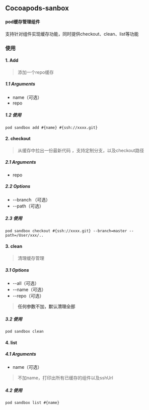 ## Cocoapods-sanbox

#### pod缓存管理组件

支持针对组件实现缓存功能，同时提供checkout、clean、list等功能

### 使用

#### 1. Add

> 添加一个repo缓存

##### 1.1 Arguments

- name（可选）
- repo

##### 1.2 使用

`pod sandbox add #{name} #{ssh://xxxx.git}`

#### 2. checkout

> 从缓存中拉出一份最新代码 ，支持定制分支，以及checkout路径

##### 2.1 Arguments

- repo

##### 2.2 Options

- --branch （可选）
- --path（可选）

##### 2.3 使用

`pod sandbox checkout #{ssh://xxxx.git} --branch=master --path=/User/xxx/..`

#### 3. clean

> 清理缓存管理

##### 3.1 Options

- --all（可选）
- --name（可选）
- --repo（可选）

> **任何参数不加，默认清理全部**

##### 3.2 使用

`pod sandbox clean`

#### 4. list

##### 4.1 Arguments

- name（可选）

> 不加name，打印出所有已缓存的组件以及sshUrl

##### 4.2 使用

`pod sandbox list #{name}`
